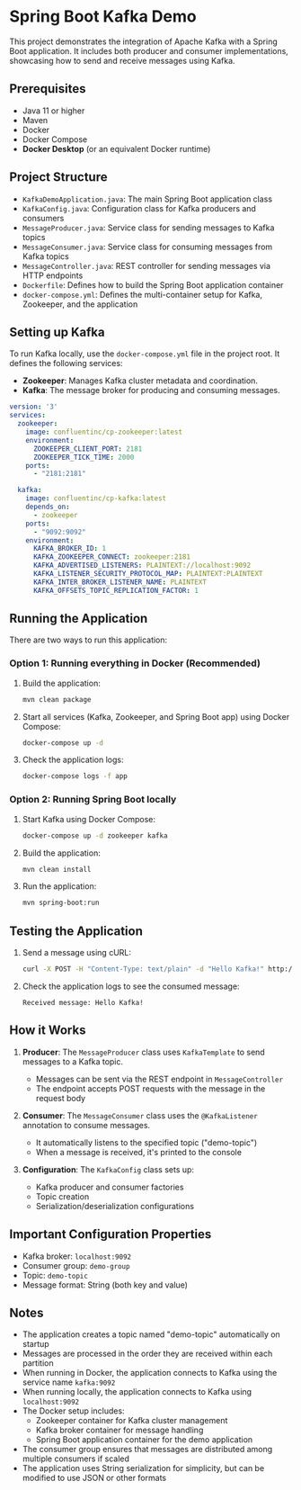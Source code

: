 # Spring Boot Kafka Demo

This project demonstrates the integration of Apache Kafka with a Spring Boot application. It includes both producer and consumer implementations, showcasing how to send and receive messages using Kafka.

## Prerequisites

- Java 11 or higher
- Maven
- Docker
- Docker Compose
- **Docker Desktop** (or an equivalent Docker runtime)

## Project Structure

- `KafkaDemoApplication.java`: The main Spring Boot application class
- `KafkaConfig.java`: Configuration class for Kafka producers and consumers
- `MessageProducer.java`: Service class for sending messages to Kafka topics
- `MessageConsumer.java`: Service class for consuming messages from Kafka topics
- `MessageController.java`: REST controller for sending messages via HTTP endpoints
- `Dockerfile`: Defines how to build the Spring Boot application container
- `docker-compose.yml`: Defines the multi-container setup for Kafka, Zookeeper, and the application

## Setting up Kafka

To run Kafka locally, use the `docker-compose.yml` file in the project root. It defines the following services:

- **Zookeeper**: Manages Kafka cluster metadata and coordination.
- **Kafka**: The message broker for producing and consuming messages.

```yaml
version: '3'
services:
  zookeeper:
    image: confluentinc/cp-zookeeper:latest
    environment:
      ZOOKEEPER_CLIENT_PORT: 2181
      ZOOKEEPER_TICK_TIME: 2000
    ports:
      - "2181:2181"

  kafka:
    image: confluentinc/cp-kafka:latest
    depends_on:
      - zookeeper
    ports:
      - "9092:9092"
    environment:
      KAFKA_BROKER_ID: 1
      KAFKA_ZOOKEEPER_CONNECT: zookeeper:2181
      KAFKA_ADVERTISED_LISTENERS: PLAINTEXT://localhost:9092
      KAFKA_LISTENER_SECURITY_PROTOCOL_MAP: PLAINTEXT:PLAINTEXT
      KAFKA_INTER_BROKER_LISTENER_NAME: PLAINTEXT
      KAFKA_OFFSETS_TOPIC_REPLICATION_FACTOR: 1
```

## Running the Application

There are two ways to run this application:

### Option 1: Running everything in Docker (Recommended)

1. Build the application:
   ```bash
   mvn clean package
   ```

2. Start all services (Kafka, Zookeeper, and Spring Boot app) using Docker Compose:
   ```bash
   docker-compose up -d
   ```

3. Check the application logs:
   ```bash
   docker-compose logs -f app
   ```

### Option 2: Running Spring Boot locally

1. Start Kafka using Docker Compose:
   ```bash
   docker-compose up -d zookeeper kafka
   ```

2. Build the application:
   ```bash
   mvn clean install
   ```

3. Run the application:
   ```bash
   mvn spring-boot:run
   ```

## Testing the Application

1. Send a message using cURL:
   ```bash
   curl -X POST -H "Content-Type: text/plain" -d "Hello Kafka!" http://localhost:8080/api/messages
   ```

2. Check the application logs to see the consumed message:
   ```
   Received message: Hello Kafka!
   ```

## How it Works

1. **Producer**: The `MessageProducer` class uses `KafkaTemplate` to send messages to a Kafka topic.
   - Messages can be sent via the REST endpoint in `MessageController`
   - The endpoint accepts POST requests with the message in the request body

2. **Consumer**: The `MessageConsumer` class uses the `@KafkaListener` annotation to consume messages.
   - It automatically listens to the specified topic ("demo-topic")
   - When a message is received, it's printed to the console

3. **Configuration**: The `KafkaConfig` class sets up:
   - Kafka producer and consumer factories
   - Topic creation
   - Serialization/deserialization configurations

## Important Configuration Properties

- Kafka broker: `localhost:9092`
- Consumer group: `demo-group`
- Topic: `demo-topic`
- Message format: String (both key and value)

## Notes

- The application creates a topic named "demo-topic" automatically on startup
- Messages are processed in the order they are received within each partition
- When running in Docker, the application connects to Kafka using the service name `kafka:9092`
- When running locally, the application connects to Kafka using `localhost:9092`
- The Docker setup includes:
  - Zookeeper container for Kafka cluster management
  - Kafka broker container for message handling
  - Spring Boot application container for the demo application
- The consumer group ensures that messages are distributed among multiple consumers if scaled
- The application uses String serialization for simplicity, but can be modified to use JSON or other formats

